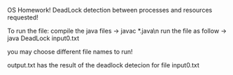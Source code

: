 OS Homework!
DeadLock detection between processes and resources requested!

To run the file:
compile the java files -> javac *.java\n
run the file as follow -> java DeadLock input0.txt

you may choose different file names to run!

output.txt has the result of the deadlock detecion for file input0.txt
